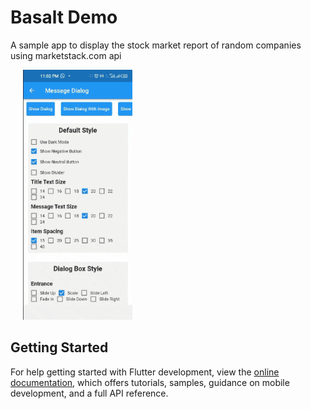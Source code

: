 # Basalt Demo

A sample app to display the stock market report of random companies using marketstack.com api 

<p>
    <img src="https://github.com/johnebere58/screenshots/blob/master/dialogpack_message_dialog.gif" width="auto" height="400px" hspace="20"/>

</p>

## Getting Started

For help getting started with Flutter development, view the
[online documentation](https://flutter.dev/docs), which offers tutorials,
samples, guidance on mobile development, and a full API reference.

